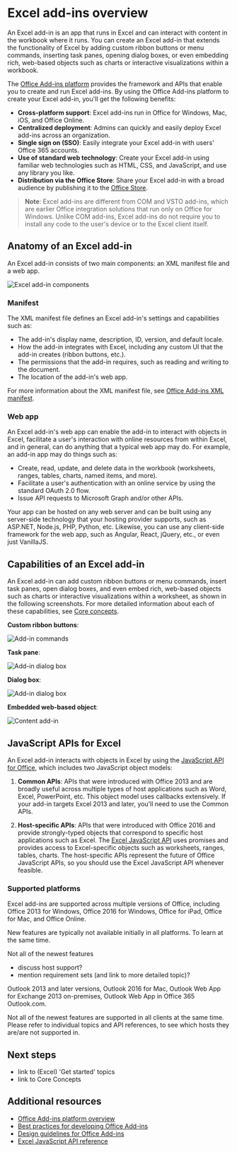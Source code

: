 # Excel add-ins overview

An Excel add-in is an app that runs in Excel and can interact with content in the workbook where it runs. You can create an Excel add-in that extends the functionality of Excel by adding custom ribbon buttons or menu commands, inserting task panes, opening dialog boxes, or even embedding rich, web-based objects such as charts or interactive visualizations within a workbook. 

The [Office Add-ins platform](../overview/office-add-ins.md?product=excel) provides the framework and APIs that enable you to create and run Excel add-ins. By using the Office Add-ins platform to create your Excel add-in, you'll get the following benefits:

* **Cross-platform support**: Excel add-ins run in Office for Windows, Mac, iOS, and Office Online.
* **Centralized deployment**: Admins can quickly and easily deploy Excel add-ins across an organization.
* **Single sign on (SSO)**: Easily integrate your Excel add-in with users' Office 365 accounts.
* **Use of standard web technology**: Create your Excel add-in using familiar web technologies such as HTML, CSS, and JavaScript, and use any library you like.
* **Distribution via the Office Store**: Share your Excel add-in with a broad audience by publishing it to the [Office Store](https://store.office.com/en-us/appshome.aspx).

> **Note**: Excel add-ins are different from COM and VSTO add-ins, which are earlier Office integration solutions that run only on Office for Windows. Unlike COM add-ins, Excel add-ins do not require you to install any code to the user's device or to the Excel client itself. 

## Anatomy of an Excel add-in 

An Excel add-in consists of two main components: an XML manifest file and a web app.

![Excel add-in components](images/ExcelAddinComponents.png)

### Manifest

The XML manifest file defines an Excel add-in's settings and capabilities such as: 

* The add-in's display name, description, ID, version, and default locale.
* How the add-in integrates with Excel, including any custom UI that the add-in creates (ribbon buttons, etc.).
* The permissions that the add-in requires, such as reading and writing to the document.
* The location of the add-in's web app.

For more information about the XML manifest file, see [Office Add-ins XML manifest](../overview/add-in-manifests.md?product=excel).

### Web app 

An Excel add-in's web app can enable the add-in to interact with objects in Excel, facilitate a user's interaction with online resources from within Excel, and in general, can do anything that a typical web app may do. For example, an add-in app may do things such as:

* Create, read, update, and delete data in the workbook (worksheets, ranges, tables, charts, named items, and more).
* Facilitate a user's authentication with an online service by using the standard OAuth 2.0 flow.
* Issue API requests to Microsoft Graph and/or other APIs.

Your app can be hosted on any web server and can be built using any server-side technology that your hosting provider supports, such as ASP.NET, Node.js, PHP, Python, etc. Likewise, you can use any client-side framework for the web app, such as Angular, React, jQuery, etc., or even just VanillaJS.

## Capabilities of an Excel add-in

An Excel add-in can add custom ribbon buttons or menu commands, insert task panes, open dialog boxes, and even embed rich, web-based objects such as charts or interactive visualizations within a worksheet, as shown in the following screenshots. For more detailed information about each of these capabilities, see [Core concepts](excel-add-ins-core-concepts.md?product=excel).

**Custom ribbon buttons**:

![Add-in commands](images/Excel_add-in_commands.png)

**Task pane**:

![Add-in dialog box](images/Excel_add-in_task_pane.png)

**Dialog box**:

![Add-in dialog box](images/Excel_add-in_dialog.png)

**Embedded web-based object**:

![Content add-in](images/Excel_add-in_content.png)

## JavaScript APIs for Excel

An Excel add-in interacts with objects in Excel by using the [JavaScript API for Office](../../reference/add-ins/javascript-api-for-office.md?product=excel), which includes two JavaScript object models:

1. **Common APIs**: APIs that were introduced with Office 2013 and are broadly useful across multiple types of host applications such as Word, Excel, PowerPoint, etc. This object model uses callbacks extensively. If your add-in targets Excel 2013 and later, you'll need to use the Common APIs.

2. **Host-specific APIs**: APIs that were introduced with Office 2016 and provide strongly-typed objects that correspond to specific host applications such as Excel. The [Excel JavaScript API](../../reference/excel/excel-add-ins-reference-overview.md?product=excel) uses promises and provides access to Excel-specific objects such as worksheets, ranges, tables, charts. The host-specific APIs represent the future of Office JavaScript APIs, so you should use the Excel JavaScript API whenever feasible.  

### Supported platforms

Excel add-ins are supported across multiple versions of Office, including Office 2013 for Windows, Office 2016 for Windows, Office for iPad, Office for Mac, and Office Online. 

New features are typically not available initially in all platforms. To learn at the same time.

Not all of the newest features

- discuss host support?
- mention requirement sets (and link to more detailed topic)?

Outlook 2013 and later versions, 
Outlook 2016 for Mac, 
Outlook Web App for Exchange 2013 on-premises, 
Outlook Web App in Office 365 
Outlook.com. 


Not all of the newest features are supported in all clients at the same time. 
Please refer to individual topics and API references, to see which hosts they are/are not supported in.


## Next steps

- link to (Excel) 'Get started' topics
- link to Core Concepts

## Additional resources

- [Office Add-ins platform overview](../overview/office-add-ins.md?product=excel)
- [Best practices for developing Office Add-ins](../overview/add-in-development-best-practices.md?product=excel)
- [Design guidelines for Office Add-ins](..design/add-in-design.md?product=excel)
- [Excel JavaScript API reference](../../reference/excel/excel-add-ins-reference-overview.md?product=excel)


